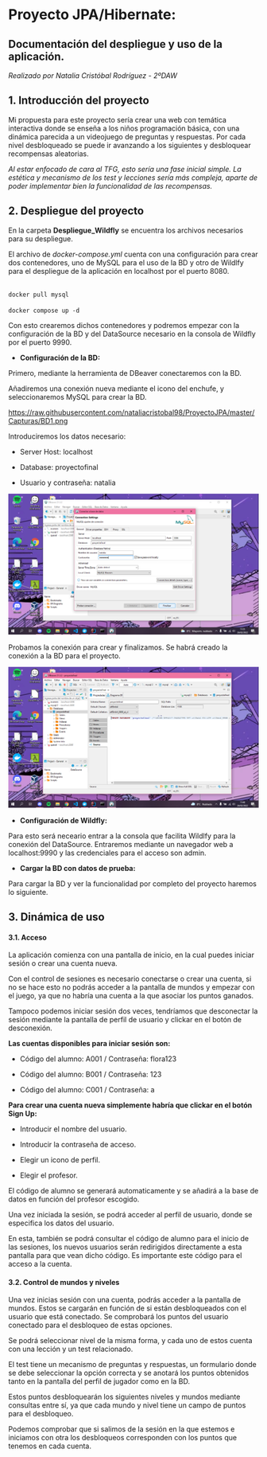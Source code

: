 # Proyecto JPA/Hibernate: 
## Documentación del despliegue y uso de la aplicación.

*Realizado por Natalia Cristóbal Rodríguez - 2ºDAW*

## 1. Introducción del proyecto

Mi propuesta para este proyecto sería crear una web con temática interactiva donde se enseña a los niños programación básica, con una dinámica parecida a un videojuego de preguntas y respuestas. Por cada nivel desbloqueado se puede ir avanzando a los siguientes y desbloquear recompensas aleatorias.

*Al estar enfocado de cara al TFG, esto sería una fase inicial simple. La estética y mecanismo de los test y lecciones sería más compleja, aparte de poder implementar bien la funcionalidad de las recompensas.*

## 2. Despliegue del proyecto

En la carpeta **Despliegue_Wildfly** se encuentra los archivos necesarios para su despliegue.

El archivo de *docker-compose.yml* cuenta con una configuración para crear dos contenedores, uno de MySQL para el uso de la BD y otro de Wildlfy para el despliegue de la aplicación en localhost por el puerto 8080.

```docker

docker pull mysql

docker compose up -d
```

Con esto crearemos dichos contenedores y podremos empezar con la configuración de la BD y del DataSource necesario en la consola de Wildfly por el puerto 9990.

 - **Configuración de la BD:**

Primero, mediante la herramienta de DBeaver conectaremos con la BD.

Añadiremos una conexión nueva mediante el icono del enchufe, y seleccionaremos MySQL para crear la BD.

https://raw.githubusercontent.com/nataliacristobal98/ProyectoJPA/master/Capturas/BD1.png

 Introduciremos los datos necesario:

 - Server Host: localhost

 - Database: proyectofinal

 - Usuario y contraseña: natalia

![imagen](capturas/BD2.png)

Probamos la conexión para crear y finalizamos. Se habrá creado la conexión a la BD para el proyecto.

![imagen](capturas/BD3.png)

 - **Configuración de Wildfly:**

Para esto será neceario entrar a la consola que facilita Wildlfy para la conexión del DataSource. Entraremos mediante un navegador web a localhost:9990 y las credenciales para el acceso son admin.

 - **Cargar la BD con datos de prueba:**

Para cargar la BD y ver la funcionalidad por completo del proyecto haremos lo siguiente.


## 3. Dinámica de uso

#### 3.1. Acceso

La aplicación comienza con una pantalla de inicio, en la cual puedes iniciar sesión o crear una cuenta nueva.

Con el control de sesiones es necesario conectarse o crear una cuenta, si no se hace esto no podrás acceder a la pantalla de mundos y empezar con el juego, ya que no habría una cuenta a la que asociar los puntos ganados.

Tampoco podemos iniciar sesión dos veces, tendríamos que desconectar la sesión mediante la pantalla de perfil de usuario y clickar en el botón de desconexión.

**Las cuentas disponibles para iniciar sesión son:**

 - Código del alumno: A001 / Contraseña: flora123

 - Código del alumno: B001 / Contraseña: 123

 - Código del alumno: C001 / Contraseña: a

**Para crear una cuenta nueva simplemente habría que clickar en el botón Sign Up:**

  - Introducir el nombre del usuario.

  - Introducir la contraseña de acceso.

   - Elegir un icono de perfil.

   - Elegir el profesor.

El código de alumno se generará automaticamente y se añadirá a la base de datos en función del profesor escogido.

Una vez iniciada la sesión, se podrá acceder al perfil de usuario, donde se especifica los datos del usuario.

En esta, también se podrá consultar el código de alumno para el inicio de las sesiones, los nuevos usuarios serán redirigidos directamente a esta pantalla para que vean dicho código. Es importante este código para el acceso a la cuenta.

#### 3.2. Control de mundos y niveles

Una vez inicias sesión con una cuenta, podrás acceder a la pantalla de mundos. Estos se cargarán en función de si están desbloqueados con el usuario que está conectado. Se comprobará los puntos del usuario conectado para el desbloqueo de estas opciones.

Se podrá seleccionar nivel de la misma forma, y cada uno de estos cuenta con una lección y un test relacionado.

El test tiene un mecanismo de preguntas y respuestas, un formulario donde se debe seleccionar la opción correcta y se anotará los puntos obtenidos tanto en la pantalla del perfil de jugador como en la BD.

Estos puntos desbloquearán los siguientes niveles y mundos mediante consultas entre sí, ya que cada mundo y nivel tiene un campo de puntos para el desbloqueo.

Podemos comprobar que si salimos de la sesión en la que estemos e iniciamos con otra los desbloqueos corresponden con los puntos que tenemos en cada cuenta.
